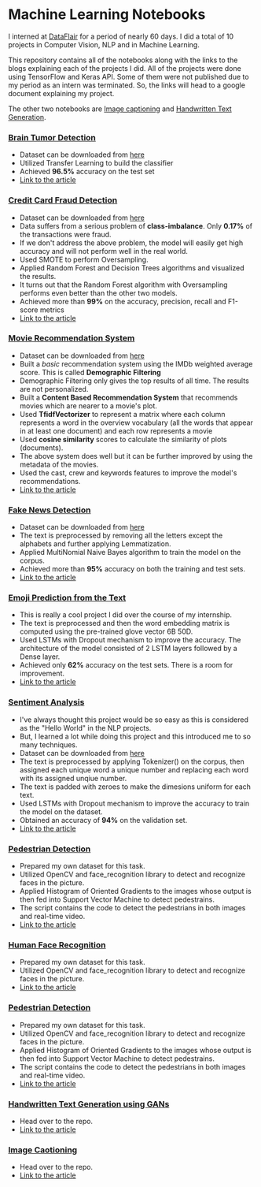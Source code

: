 # Machine Learning Notebooks
I interned at [DataFlair](https://data-flair.training/) for a period of nearly 60 days. I did a total of 10 projects in Computer Vision, NLP and in Machine Learning.

This repository contains all of the notebooks along with the links to the blogs explaining each of the projects I did. All of the projects were done using TensorFlow and Keras API. Some of them were not published due to my period as an intern was terminated. So, the links will head to a google document explaining my project.

The other two notebooks are [Image captioning](https://github.com/Jahnavi-Majji/Image-Caption-Generator) and [Handwritten Text Generation](https://github.com/Jahnavi-Majji/Handwritten-Characters-Generation-using-GANs/).

### [Brain Tumor Detection](https://github.com/Jahnavi-Majji/ML-Notebooks/blob/main/brain_tumor_detection.ipynb)
* Dataset can be downloaded from [here](https://www.kaggle.com/navoneel/brain-mri-images-for-brain-tumor-detection)
* Utilized Transfer Learning to build the classifier
* Achieved **96.5%** accuracy on the test set
* [Link to the article](https://data-flair.training/blogs/brain-tumor-classification-machine-learning/)

### [Credit Card Fraud Detection](https://github.com/Jahnavi-Majji/ML-Notebooks/blob/main/credit_card_fraud.ipynb)
* Dataset can be downloaded from [here](https://www.kaggle.com/mlg-ulb/creditcardfraud)
* Data suffers from a serious problem of **class-imbalance**. Only **0.17%** of the transactions were fraud.
* If we don't address the above problem, the model will easily get high accuracy and will not perform well in the real world.
* Used SMOTE to perform Oversampling.
* Applied Random Forest and Decision Trees algorithms and visualized the results.
* It turns out that the Random Forest algorithm with Oversampling performs even better than the other two models.
* Achieved more than **99%** on the accuracy, precision, recall and F1-score metrics
* [Link to the article](https://data-flair.training/blogs/credit-card-fraud-detection-python-machine-learning/)


### [Movie Recommendation System](https://github.com/Jahnavi-Majji/ML-Notebooks/blob/main/Movie%20Recommendation.ipynb)
* Dataset can be downloaded from [here](https://www.kaggle.com/tmdb/tmdb-movie-metadata)
* Built a *basic* recommendation system using the IMDb weighted average score. This is called **Demographic Filtering**
* Demographic Filtering only gives the top results of all time. The results are not personalized. 
* Built a **Content Based Recommendation System** that recommends movies which are nearer to a movie's plot.
* Used **TfidfVectorizer** to represent a matrix where each column represents a word in the overview vocabulary (all the words that appear in at least one document) and each row represents a movie
* Used **cosine similarity** scores to calculate the similarity of plots (documents).
* The above system does well but it can be further improved by using the metadata of the movies.
* Used the cast, crew and keywords features to improve the model's recommendations.
* [Link to the article](https://techvidvan.com/tutorials/movie-recommendation-system-python-machine-learning/)


### [Fake News Detection](https://github.com/Jahnavi-Majji/ML-Notebooks/blob/main/Fake%20News%20Detection.ipynb)
* Dataset can be downloaded from [here](https://www.kaggle.com/clmentbisaillon/fake-and-real-news-dataset)
* The text is preprocessed by removing all the letters except the alphabets and further applying Lemmatization.
* Applied MultiNomial Naive Bayes algorithm to train the model on the corpus.
* Achieved more than **95%** accuracy on both the training and test sets.
* [Link to the article](https://projectgurukul.org/fake-news-detection-project-python-machine-learning/)

### [Emoji Prediction from the Text](https://github.com/Jahnavi-Majji/ML-Notebooks/blob/main/Emoji%20Prediction.py)
* This is really a cool project I did over the course of my internship.
* The text is preprocessed and then the word embedding matrix is computed using the pre-trained glove vector 6B 50D.
* Used LSTMs with Dropout mechanism to improve the accuracy. The architecture of the model consisted of 2 LSTM layers followed by a Dense layer.
* Achieved only **62%** accuracy on the test sets. There is a room for improvement.
* [Link to the article](https://data-flair.training/blogs/emoji-prediction-deep-learning/)

### [Sentiment Analysis](https://github.com/Jahnavi-Majji/ML-Notebooks/blob/main/Sentiment%20Analysis.py)
* I've always thought this project would be so easy as this is considered as the "Hello World" in the NLP projects.
* But, I learned a lot while doing this project and this introduced me to so many techniques.
* Dataset can be downloaded from [here](https://www.kaggle.com/clmentbisaillon/fake-and-real-news-dataset)
* The text is preprocessed by applying Tokenizer() on the corpus, then assigned each unique word a unique number and replacing each word with its assigned unqiue number. 
* The text is padded with zeroes to make the dimesions uniform for each text.
* Used LSTMs with Dropout mechanism to improve the accuracy to train the model on the dataset.
* Obtained an accuracy of **94%** on the validation set.
* [Link to the article](https://techvidvan.com/tutorials/python-sentiment-analysis/)

### [Pedestrian Detection](https://github.com/Jahnavi-Majji/ML-Notebooks/blob/main/Pedestrain%20Detection.py)
* Prepared my own dataset for this task. 
* Utilized OpenCV and face_recognition library to detect and recognize faces in the picture.
* Applied Histogram of Oriented Gradients to the images whose output is then fed into Support Vector Machine to detect pedestrains.
* The script contains the code to detect the pedestrians in both images and real-time video.
* [Link to the article]()

### [Human Face Recognition](https://github.com/Jahnavi-Majji/ML-Notebooks/blob/main/Human%20Face%20Recognition.py)
* Prepared my own dataset for this task. 
* Utilized OpenCV and face_recognition library to detect and recognize faces in the picture.
* [Link to the article](https://data-flair.training/blogs/python-face-recognition)

### [Pedestrian Detection](https://github.com/Jahnavi-Majji/ML-Notebooks/blob/main/Pedestrain%20Detection.py)
* Prepared my own dataset for this task. 
* Utilized OpenCV and face_recognition library to detect and recognize faces in the picture.
* Applied Histogram of Oriented Gradients to the images whose output is then fed into Support Vector Machine to detect pedestrains.
* The script contains the code to detect the pedestrians in both images and real-time video.
* [Link to the article]()

### [Handwritten Text Generation using GANs](https://github.com/ButterBean79/Handwritten-Characters-Generation-using-GANs)
* Head over to the repo.
* [Link to the article](https://docs.google.com/document/d/1y2fB_XKXmNJbc2aTOipTgmPPrkA2bcEsrq7_kzg0NfI/edit?usp=sharing)

### [Image Caotioning](https://github.com/ButterBean79/Image-Caption-Generator)
* Head over to the repo.
* [Link to the article](https://docs.google.com/document/d/1R6sD3xU9-g9DijnASsIOhd-XcYd-g7QbWDBicO9_qgQ/edit?usp=sharing)
